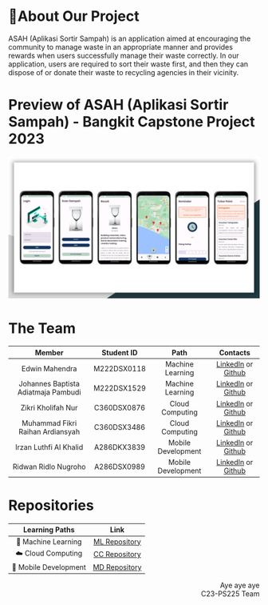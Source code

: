 # 📑About Our Project
ASAH (Aplikasi Sortir Sampah) is an application aimed at encouraging the community to manage waste in an appropriate manner and provides rewards when users successfully manage their waste correctly. In our application, users are required to sort their waste first, and then they can dispose of or donate their waste to recycling agencies in their vicinity.

# Preview of ASAH (Aplikasi Sortir Sampah) - Bangkit Capstone Project 2023
  ![ASAH Project](image.png)
# The Team

|            Member           | Student ID |        Path        |        Contacts        |
| :-------------------------: | :--------: | :----------------: | :-----------------------------------------------------------------------------------------------------------------: |
| Edwin Mahendra        | M222DSX0118 |  Machine Learning  |           [LinkedIn](https://www.linkedin.com/in/edwin-mahendra/) or [Github](https://github.com/edwinmahendra)           |
| Johannes Baptista Adiatmaja Pambudi    | M222DSX1529 |  Machine Learning  |  [LinkedIn](https://www.linkedin.com/in/adiatmaja/) or [Github](https://github.com/adiatmaja)  |
| Zikri Kholifah Nur     | C360DSX0876 |   Cloud Computing  |   [LinkedIn](https://www.linkedin.com/in/zikrikn/) or [Github](https://github.com/zikrikn)            |
| Muhammad Fikri Raihan Ardiansyah | C360DSX3486 |   Cloud Computing  |  [LinkedIn](https://www.linkedin.com/in/fikriiardiansyahh/) or [Github](https://github.com/fikriiardiansyahh) |
| Irzan Luthfi Al Khalid    | A286DKX3839 | Mobile Development |  [LinkedIn](https://www.linkedin.com/in/irzanluthfi/) or [Github](https://github.com/Irzannn)             |
| Ridwan Ridlo Nugroho     | A286DSX0989 | Mobile Development |  [LinkedIn](https://www.linkedin.com/in/ridwan-ridlo-nugroho-617a10223/) or [Github](https://github.com/waniAEbro)    |

# Repositories

|   Learning Paths   |                                Link                                |
| :----------------: | :----------------------------------------------------------------: |
| 🤖 Machine Learning  |  [ML Repository](https://github.com/ASAH-Bangkit-2023/ML) |
| ☁️ Cloud Computing  |   [CC Repository](https://github.com/ASAH-Bangkit-2023/CC) |
| 📱 Mobile Development | [MD Repository](https://github.com/ASAH-Bangkit-2023/MD) |

<p align="right">Aye aye aye <br/>C23-PS225 Team </p>